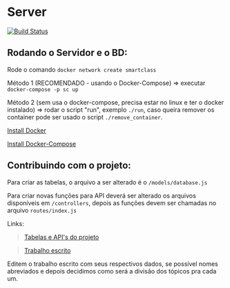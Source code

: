 # Server

[![Build Status](https://travis-ci.org/SmartClass-UFPA/server.svg?branch=master)](https://travis-ci.org/SmartClass-UFPA/server)

## Rodando o Servidor e o BD:

Rode o comando ```docker network create smartclass```

Método 1 (RECOMENDADO - usando o Docker-Compose) => executar ```docker-compose -p sc up```

Método 2 (sem usa o docker-compose, precisa estar no linux e ter o docker instalado) => rodar o script "run", exemplo ```./run```, caso queira remover os container pode ser usado o script ```./remove_container```.


[Install Docker](https://docs.docker.com/engine/installation/)


[Install Docker-Compose](https://docs.docker.com/compose/install/)

## Contribuindo com o projeto:
Para criar as tabelas, o arquivo a ser alterado é o ```/models/database.js```

Para criar novas funções para API deverá ser alterado os arquivos disponíveis em ```/controllers```, depois as funções devem ser chamadas no arquivo ```routes/index.js```

Links:

>[Tabelas e API's do projeto](https://docs.google.com/document/d/1tZFYow6YZkTRbI-7Q_iDdCb9ZVi6M5PozqPvdh6Kkfg/edit?usp=sharing)

>[Trabalho escrito](https://docs.google.com/document/d/16MD0B4HUccbCzumPCDYh--bWKtoz4yhvRBslDhMaFbI/edit?usp=sharing)

Editem o trabalho escrito com seus respectivos dados, se possível nomes abreviados e depois decidimos como será a divisão dos tópicos pra cada um.
